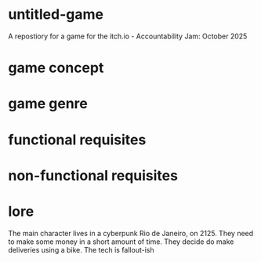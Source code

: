 # untitled-game
A repostiory for a game for the itch.io - Accountability Jam: October 2025

# game concept

# game genre

# functional requisites

# non-functional requisites

# lore

The main character lives in a cyberpunk Rio de Janeiro, on 2125. They need to make some money in a short amount of time. They decide do make deliveries using a bike. The tech is fallout-ish

